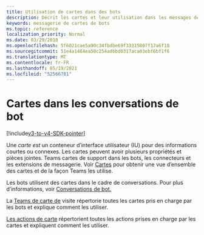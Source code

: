```yaml
---
title: Utilisation de cartes dans des bots
description: Décrit les cartes et leur utilisation dans les messages de bot
keywords: messagerie de cartes de bots
ms.topic: reference
localization_priority: Normal
ms.date: 03/29/2018
ms.openlocfilehash: 5f6021cae5a90c34fbdbe69f33315807f17a6f18
ms.sourcegitcommit: 51e4a1464ea58c254ad6bd0317aca03ebf6bf1f6
ms.translationtype: MT
ms.contentlocale: fr-FR
ms.lasthandoff: 05/19/2021
ms.locfileid: "52566781"
---
```

# <a name="cards-in-bot-conversations"></a>Cartes dans les conversations de bot

[!include[v3-to-v4-SDK-pointer](~/includes/v3-to-v4-pointer-bots.md)]

Une *carte est* un conteneur d’interface utilisateur (IU) pour des informations courtes ou connexes. Les cartes peuvent avoir plusieurs propriétés et pièces jointes. Teams cartes de support dans les bots, les connecteurs et les extensions de messagerie. Voir [Cartes](~/task-modules-and-cards/what-are-cards.md) pour obtenir une vue d’ensemble des cartes et de la façon Teams les utilise.

Les bots utilisent des cartes dans le cadre de conversations. Pour plus d’informations, voir [Conversations de bot.](~/resources/bot-v3/bot-conversations/bots-conversations.md)

La [Teams de carte de](~/task-modules-and-cards/cards/cards-reference.md) visite répertorie toutes les cartes pris en charge par les bots et explique comment les utiliser.

[Les actions de carte](~/task-modules-and-cards/cards/cards-actions.md) répertorient toutes les actions prises en charge par les cartes et expliquent comment les utiliser.
